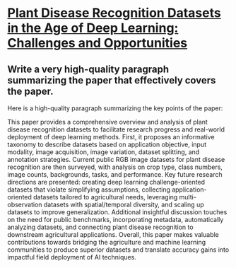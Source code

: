 # [Plant Disease Recognition Datasets in the Age of Deep Learning:   Challenges and Opportunities](https://arxiv.org/abs/2312.07905)

## Write a very high-quality paragraph summarizing the paper that effectively covers the paper.

 Here is a high-quality paragraph summarizing the key points of the paper:

This paper provides a comprehensive overview and analysis of plant disease recognition datasets to facilitate research progress and real-world deployment of deep learning methods. First, it proposes an informative taxonomy to describe datasets based on application objective, input modality, image acquisition, image variation, dataset splitting, and annotation strategies. Current public RGB image datasets for plant disease recognition are then surveyed, with analysis on crop type, class numbers, image counts, backgrounds, tasks, and performance. Key future research directions are presented: creating deep learning challenge-oriented datasets that violate simplifying assumptions, collecting application-oriented datasets tailored to agricultural needs, leveraging multi-observation datasets with spatial/temporal diversity, and scaling up datasets to improve generalization. Additional insightful discussion touches on the need for public benchmarks, incorporating metadata, automatically analyzing datasets, and connecting plant disease recognition to downstream agricultural applications. Overall, this paper makes valuable contributions towards bridging the agriculture and machine learning communities to produce superior datasets and translate accuracy gains into impactful field deployment of AI techniques.
